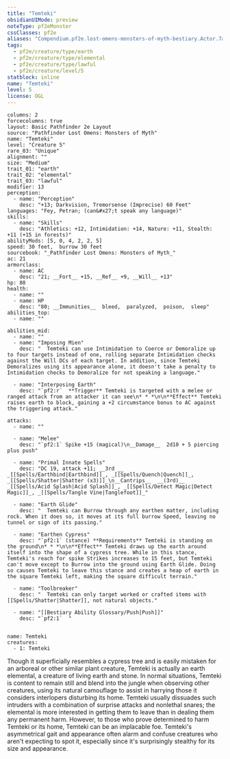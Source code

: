 ```yaml
---
title: "Temteki"
obsidianUIMode: preview
noteType: pf2eMonster
cssClasses: pf2e
aliases: "Compendium.pf2e.lost-omens-monsters-of-myth-bestiary.Actor.7a57dwK5XrV78ajM" 
tags:
  - pf2e/creature/type/earth
  - pf2e/creature/type/elemental
  - pf2e/creature/type/lawful
  - pf2e/creature/level/5
statblock: inline
name: "Temteki"
level: 5
license: OGL
---
```


```statblock
columns: 2
forcecolumns: true
layout: Basic Pathfinder 2e Layout
source: "Pathfinder Lost Omens: Monsters of Myth"
name: "Temteki"
level: "Creature 5"
rare_03: "Unique"
alignment: ""
size: "Medium"
trait_01: "earth"
trait_02: "elemental"
trait_03: "lawful"
modifier: 13
perception:
  - name: "Perception"
    desc: "+13; Darkvision, Tremorsense (Imprecise) 60 Feet"
languages: "Fey, Petran; (can&#x27;t speak any language)"
skills:
  - name: "Skills"
    desc: "Athletics: +12, Intimidation: +14, Nature: +11, Stealth: +11 (+15 in forests)"
abilityMods: [5, 0, 4, 2, 2, 5]
speed: 30 feet,  burrow 30 feet
sourcebook: "_Pathfinder Lost Omens: Monsters of Myth_"
ac: 21
armorclass:
  - name: AC
    desc: "21; __Fort__ +15, __Ref__ +9, __Will__ +13"
hp: 80
health:
  - name: ""
  - name: HP
    desc: "80; __Immunities__  bleed,  paralyzed,  poison,  sleep"
abilities_top:
  - name: ""

abilities_mid:
  - name: ""
  - name: "Imposing Mien"
    desc: "  Temteki can use Intimidation to Coerce or Demoralize up to four targets instead of one, rolling separate Intimidation checks against the Will DCs of each target. In addition, since Temteki Demoralizes using its appearance alone, it doesn't take a penalty to Intimidation checks to Demoralize for not speaking a language."

  - name: "Interposing Earth"
    desc: "`pf2:r`  **Trigger** Temteki is targeted with a melee or ranged attack from an attacker it can see\n* * *\n\n**Effect** Temteki raises earth to block, gaining a +2 circumstance bonus to AC against the triggering attack."

attacks:
  - name: ""

  - name: "Melee"
    desc: "`pf2:1` Spike +15 (magical)\n__Damage__  2d10 + 5 piercing plus push"

  - name: "Primal Innate Spells"
    desc: "DC 19, attack +11; __3rd __  _[[Spells/Earthbind|Earthbind]]_, _[[Spells/Quench|Quench]]_, _[[Spells/Shatter|Shatter (x3)]]_\n__Cantrips__  __(3rd)__ _[[Spells/Acid Splash|Acid Splash]]_, _[[Spells/Detect Magic|Detect Magic]]_, _[[Spells/Tangle Vine|Tanglefoot]]_"

  - name: "Earth Glide"
    desc: "  Temteki can Burrow through any earthen matter, including rock. When it does so, it moves at its full burrow Speed, leaving no tunnel or sign of its passing."

  - name: "Earthen Cypress"
    desc: "`pf2:1` (stance) **Requirements** Temteki is standing on the ground\n* * *\n\n**Effect** Temteki draws up the earth around itself into the shape of a cypress tree. While in this stance, Temteki's reach for spike Strikes increases to 15 feet, but Temteki can't move except to Burrow into the ground using Earth Glide. Doing so causes Temteki to leave this stance and creates a heap of earth in the square Temteki left, making the square difficult terrain."

  - name: "Toolbreaker"
    desc: "  Temteki can only target worked or crafted items with [[Spells/Shatter|Shatter]], not natural objects."

  - name: "[[Bestiary Ability Glossary/Push|Push]]"
    desc: "`pf2:1`  "
 
```

```encounter-table
name: Temteki
creatures:
  - 1: Temteki
```



Though it superficially resembles a cypress tree and is easily mistaken for an arboreal or other similar plant creature, Temteki is actually an earth elemental, a creature of living earth and stone. In normal situations, Temteki is content to remain still and blend into the jungle when observing other creatures, using its natural camouflage to assist in harrying those it considers interlopers disturbing its home. Temteki usually dissuades such intruders with a combination of surprise attacks and nonlethal snares; the elemental is more interested in getting them to leave than in dealing them any permanent harm. However, to those who prove determined to harm Temteki or its home, Temteki can be an implacable foe. Temteki's asymmetrical gait and appearance often alarm and confuse creatures who aren't expecting to spot it, especially since it's surprisingly stealthy for its size and appearance.
